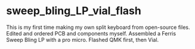 # sweep_bling_LP_vial_flash
This is my first time making my own split keyboard from open-source files. Edited and ordered PCB and components myself.
Assembled a Ferris Sweep Bling LP with a pro micro. Flashed QMK first, then Vial.
